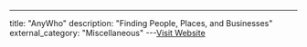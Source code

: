 ---
title: "AnyWho"
description: "Finding People, Places, and Businesses"
external_category: "Miscellaneous"
---[Visit Website](https://www.anywho.com/)

